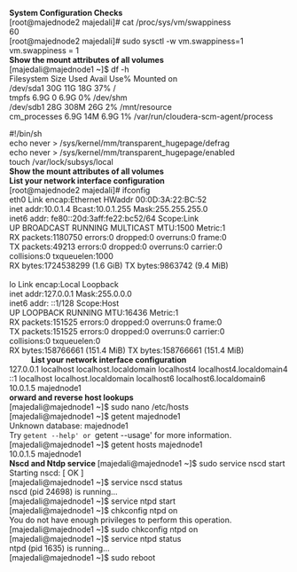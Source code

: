 <b>System Configuration Checks</b></br>
[root@majednode2 majedali]# cat /proc/sys/vm/swappiness</br>
60</br>
[root@majednode2 majedali]# sudo sysctl -w vm.swappiness=1</br>
vm.swappiness = 1</br>
<b>Show the mount attributes of all volumes</b></br>
[majedali@majednode1 ~]$ df -h</br>
Filesystem      Size  Used Avail Use% Mounted on</br>
/dev/sda1        30G   11G   18G  37% /</br>
tmpfs           6.9G     0  6.9G   0% /dev/shm</br>
/dev/sdb1        28G  308M   26G   2% /mnt/resource</br>
cm_processes    6.9G   14M  6.9G   1% /var/run/cloudera-scm-agent/process</br>

#!/bin/sh</br>
echo never > /sys/kernel/mm/transparent_hugepage/defrag</br>
echo never > /sys/kernel/mm/transparent_hugepage/enabled</br>
touch /var/lock/subsys/local</br>
<b>Show the mount attributes of all volumes</b>
</br>
<b>List your network interface configuration</b></br>
[root@majednode2 majedali]# ifconfig</br>
eth0      Link encap:Ethernet  HWaddr 00:0D:3A:22:BC:52</br>
          inet addr:10.0.1.4  Bcast:10.0.1.255  Mask:255.255.255.0</br>
          inet6 addr: fe80::20d:3aff:fe22:bc52/64 Scope:Link</br>
          UP BROADCAST RUNNING MULTICAST  MTU:1500  Metric:1</br>
          RX packets:1180750 errors:0 dropped:0 overruns:0 frame:0</br>
          TX packets:49213 errors:0 dropped:0 overruns:0 carrier:0</br>
          collisions:0 txqueuelen:1000</br>
          RX bytes:1724538299 (1.6 GiB)  TX bytes:9863742 (9.4 MiB)</br>
</br>
lo        Link encap:Local Loopback</br>
          inet addr:127.0.0.1  Mask:255.0.0.0</br>
          inet6 addr: ::1/128 Scope:Host</br>
          UP LOOPBACK RUNNING  MTU:16436  Metric:1</br>
          RX packets:151525 errors:0 dropped:0 overruns:0 frame:0</br>
          TX packets:151525 errors:0 dropped:0 overruns:0 carrier:0</br>
          collisions:0 txqueuelen:0</br>
          RX bytes:158766661 (151.4 MiB)  TX bytes:158766661 (151.4 MiB)</br>
          
<b>List your network interface configuration</b></br>
 127.0.0.1   localhost localhost.localdomain localhost4 localhost4.localdomain4</br>
::1         localhost localhost.localdomain localhost6 localhost6.localdomain6</br>
10.0.1.5    majednode1         </br>
<b>orward and reverse host lookups</b></br>
[majedali@majednode1 ~]$ sudo nano /etc/hosts </br>
[majedali@majednode1 ~]$ getent majednode1 </br>
Unknown database: majednode1 </br>
Try `getent --help' or `getent --usage' for more information. </br>
[majedali@majednode1 ~]$ getent hosts majednode1 </br>
10.0.1.5        majednode1 </br>
<b> Nscd and Ntdp service </b>
[majedali@majednode1 ~]$ sudo service nscd start</br>
Starting nscd:                                             [  OK  ]</br>
[majedali@majednode1 ~]$ service nscd status</br>
nscd (pid 24698) is running...</br>
[majedali@majednode1 ~]$ service ntpd start</br>
[majedali@majednode1 ~]$ chkconfig ntpd on</br>
You do not have enough privileges to perform this operation.</br>
[majedali@majednode1 ~]$ sudo chkconfig ntpd on</br>
[majedali@majednode1 ~]$ service ntpd status</br>
ntpd (pid  1635) is running...</br>
[majedali@majednode1 ~]$ sudo reboot</br>
